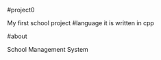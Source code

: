 #project0

My first school project
#language
it is written in cpp 

#about 

School Management System

